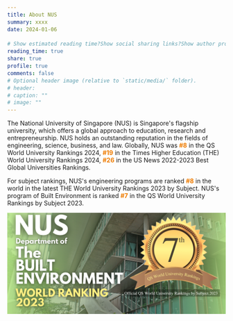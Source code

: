 ```yaml
---
title: About NUS
summary: xxxx
date: 2024-01-06

# Show estimated reading time?Show social sharing links?Show author profile?Show comments?
reading_time: true
share: true  
profile: true
comments: false
# Optional header image (relative to `static/media/` folder).
# header:  
# caption: ""  
# image: "" 
---
```


The National University of Singapore (NUS) is Singapore's flagship university, which offers a global approach to education, research and entrepreneurship. NUS holds an outstanding reputation in the fields of engineering, science, business, and law. Globally, NUS was <span style="color:#EF7C00">**#8**</span> in the QS World University Rankings 2024, <span style="color:#EF7C00">**#19**</span> in the Times Higher Education (THE) World University Rankings 2024, <span style="color:#EF7C00">**#26**</span> in the US News 2022-2023 Best Global Universities Rankings. 

For subject rankings, NUS's engineering programs are ranked <span style="color:#EF7C00">**#8**</span> in the world in the latest THE World University Rankings 2023 by Subject. NUS's program of Built Environment is ranked <span style="color:#EF7C00">**#7**</span> in the QS World University Rankings by Subject 2023.

![NUS built environment](nus_built_environment.png)